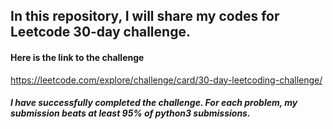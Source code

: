 ## In this repository, I will share my codes for Leetcode 30-day challenge.
#### Here is the link to the challenge
https://leetcode.com/explore/challenge/card/30-day-leetcoding-challenge/
##### I have successfully completed the challenge. For each problem, my submission beats at least 95% of python3 submissions.
